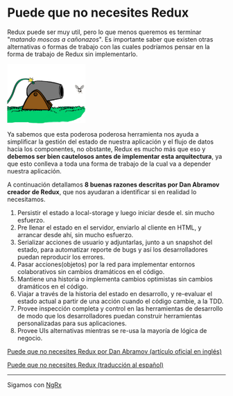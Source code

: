 # Puede que no necesites Redux

Redux puede ser muy util, pero lo que menos queremos es terminar "*matando moscas a cañonazos*". Es importante saber que existen otras alternativas o formas de trabajo con las cuales podríamos pensar en la forma de trabajo de Redux sin implementarlo.

<p float="left">
    <img src="mosca-canononazos.png" alt="Workshop Redux en Angular con NgRx" width="180" />
</p>

Ya sabemos que esta poderosa poderosa herramienta nos ayuda a simplificar la gestión del estado de nuestra aplicación y el flujo de datos hacia los componentes, no obstante, Redux es mucho más que eso y **debemos ser bien cautelosos antes de implementar esta arquitectura**, ya que esto conlleva a toda una forma de trabajo de la cual va a depender nuestra aplicación.

A continuación detallamos **8 buenas razones descritas por Dan Abramov creador de Redux**, que nos ayudaran a identificar si en realidad lo necesitamos.

1. Persistir el estado a local-storage y luego iniciar desde el. sin mucho esfuerzo.
2. Pre llenar el estado en el servidor, enviarlo al cliente en HTML, y arrancar desde ahí, sin mucho esfuerzo.
3. Serializar acciones de usuario y adjuntarlas, junto a un snapshot del estado, para automatizar reporte de bugs y así los desarrolladores puedan reproducir los errores.
4. Pasar acciones(objetos) por la red para implementar entornos colaborativos sin cambios dramáticos en el código.
5. Mantiene una historia o implementa cambios optimistas sin cambios dramáticos en el código.
6. Viajar a través de la historia del estado en desarrollo, y re-evaluar el estado actual a partir de una acción cuando el código cambie, a la TDD.
7. Provee inspección completa y control en las herramientas de desarrollo de modo que los desarrolladores puedan construir herramientas personalizadas para sus aplicaciones.
8. Provee UIs alternativas mientras se re-usa la mayoría de lógica de negocio.

[Puede que no necesites Redux por Dan Abramov (artículo oficial en inglés)](https://medium.com/@dan_abramov/you-might-not-need-redux-be46360cf367)

[Puede que no necesites Redux (traducción al español)](https://medium.com/monoku/puede-que-no-necesites-redux-28d1bbfec1de)

---

Sigamos con [NgRx](../4-ngrx/4-1-sobre-ngrx.md)
